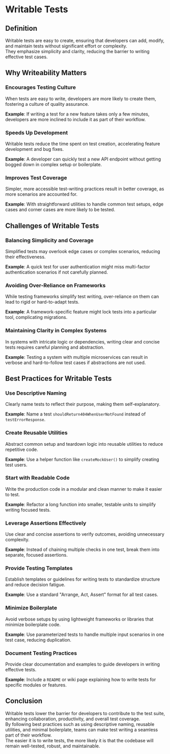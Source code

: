 # Writable Tests

## Definition
Writable tests are easy to create, ensuring that developers can add, modify, and maintain tests without significant effort or complexity.  
They emphasize simplicity and clarity, reducing the barrier to writing effective test cases.

## Why Writeability Matters

### Encourages Testing Culture
When tests are easy to write, developers are more likely to create them, fostering a culture of quality assurance.

**Example**: If writing a test for a new feature takes only a few minutes, developers are more inclined to include it as part of their workflow.

### Speeds Up Development
Writable tests reduce the time spent on test creation, accelerating feature development and bug fixes.

**Example**: A developer can quickly test a new API endpoint without getting bogged down in complex setup or boilerplate.

### Improves Test Coverage
Simpler, more accessible test-writing practices result in better coverage, as more scenarios are accounted for.

**Example**: With straightforward utilities to handle common test setups, edge cases and corner cases are more likely to be tested.

## Challenges of Writable Tests

### Balancing Simplicity and Coverage
Simplified tests may overlook edge cases or complex scenarios, reducing their effectiveness.

**Example**: A quick test for user authentication might miss multi-factor authentication scenarios if not carefully planned.

### Avoiding Over-Reliance on Frameworks
While testing frameworks simplify test writing, over-reliance on them can lead to rigid or hard-to-adapt tests.

**Example**: A framework-specific feature might lock tests into a particular tool, complicating migrations.

### Maintaining Clarity in Complex Systems
In systems with intricate logic or dependencies, writing clear and concise tests requires careful planning and abstraction.

**Example**: Testing a system with multiple microservices can result in verbose and hard-to-follow test cases if abstractions are not used.

## Best Practices for Writable Tests

### Use Descriptive Naming
Clearly name tests to reflect their purpose, making them self-explanatory.

**Example**: Name a test `shouldReturn404WhenUserNotFound` instead of `testErrorResponse`.

### Create Reusable Utilities
Abstract common setup and teardown logic into reusable utilities to reduce repetitive code.

**Example**: Use a helper function like `createMockUser()` to simplify creating test users.

### Start with Readable Code
Write the production code in a modular and clean manner to make it easier to test.

**Example**: Refactor a long function into smaller, testable units to simplify writing focused tests.

### Leverage Assertions Effectively
Use clear and concise assertions to verify outcomes, avoiding unnecessary complexity.

**Example**: Instead of chaining multiple checks in one test, break them into separate, focused assertions.

### Provide Testing Templates
Establish templates or guidelines for writing tests to standardize structure and reduce decision fatigue.

**Example**: Use a standard "Arrange, Act, Assert" format for all test cases.

### Minimize Boilerplate
Avoid verbose setups by using lightweight frameworks or libraries that minimize boilerplate code.

**Example**: Use parameterized tests to handle multiple input scenarios in one test case, reducing duplication.

### Document Testing Practices
Provide clear documentation and examples to guide developers in writing effective tests.

**Example**: Include a `README` or wiki page explaining how to write tests for specific modules or features.

## Conclusion
Writable tests lower the barrier for developers to contribute to the test suite, enhancing collaboration, productivity, and overall test coverage.  
By following best practices such as using descriptive naming, reusable utilities, and minimal boilerplate, teams can make test writing a seamless part of their workflow.  
The easier it is to write tests, the more likely it is that the codebase will remain well-tested, robust, and maintainable.